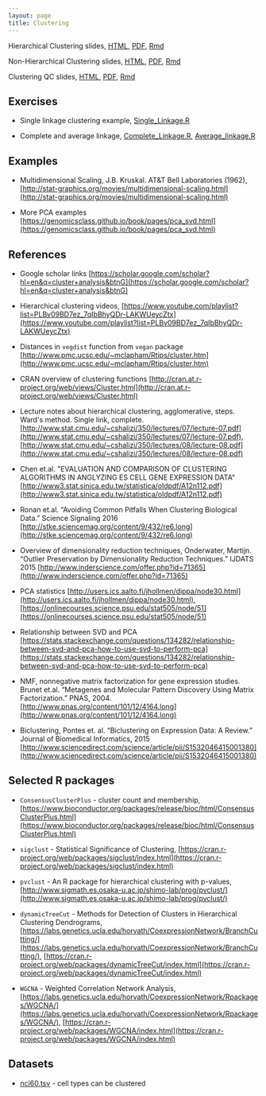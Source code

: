 ```yaml
---
layout: page
title: Clustering
---
```


Hierarchical Clustering slides, [HTML](/BIOS567/assets/presentation_Clustering/Clustering.html), [PDF](/BIOS567/assets/presentation_Clustering/Clustering.pdf), [Rmd](/BIOS567/assets/presentation_Clustering/Clustering.Rmd)

Non-Hierarchical Clustering slides, [HTML](/BIOS567/assets/presentation_Clustering/Clustering1.html), [PDF](/BIOS567/assets/presentation_Clustering/Clustering1.pdf), [Rmd](/BIOS567/assets/presentation_Clustering/Clustering1.Rmd)

Clustering QC slides, [HTML](/BIOS567/assets/presentation_Clustering/Clustering2.html), [PDF](/BIOS567/assets/presentation_Clustering/Clustering2.pdf), [Rmd](/BIOS567/assets/presentation_Clustering/Clustering2.Rmd)


## Exercises

- Single linkage clustering example, [Single_Linkage.R](/BIOS567/assets/presentation_Clustering/Single_Linkage.R)

- Complete and average linkage, [Complete_Linkage.R](/BIOS567/assets/presentation_Clustering/Complete_Linkage.R), [Average_linkage.R](/BIOS567/assets/presentation_Clustering/Average_linkage.R)

## Examples

- Multidimensional Scaling, J.B. Kruskal. AT&T Bell Laboratories (1962), [http://stat-graphics.org/movies/multidimensional-scaling.html](http://stat-graphics.org/movies/multidimensional-scaling.html)

- More PCA examples [https://genomicsclass.github.io/book/pages/pca_svd.html](https://genomicsclass.github.io/book/pages/pca_svd.html)

## References

- Google scholar links [https://scholar.google.com/scholar?hl=en&q=cluster+analysis&btnG](https://scholar.google.com/scholar?hl=en&q=cluster+analysis&btnG)

- Hierarchical clustering videos, [https://www.youtube.com/playlist?list=PLBv09BD7ez_7qIbBhyQDr-LAKWUeycZtx](https://www.youtube.com/playlist?list=PLBv09BD7ez_7qIbBhyQDr-LAKWUeycZtx)

- Distances in `vegdist` function from `vegan` package [http://www.pmc.ucsc.edu/~mclapham/Rtips/cluster.htm](http://www.pmc.ucsc.edu/~mclapham/Rtips/cluster.htm)

- CRAN overview of clustering functions [http://cran.at.r-project.org/web/views/Cluster.html](http://cran.at.r-project.org/web/views/Cluster.html)

- Lecture notes about hierarchical clustering, agglomerative, steps. Ward's method. Single link, complete. [http://www.stat.cmu.edu/~cshalizi/350/lectures/07/lecture-07.pdf](http://www.stat.cmu.edu/~cshalizi/350/lectures/07/lecture-07.pdf), [http://www.stat.cmu.edu/~cshalizi/350/lectures/08/lecture-08.pdf](http://www.stat.cmu.edu/~cshalizi/350/lectures/08/lecture-08.pdf)

- Chen et.al. "EVALUATION AND COMPARISON OF CLUSTERING ALGORITHMS IN ANGLYZING ES CELL GENE EXPRESSION DATA" [http://www3.stat.sinica.edu.tw/statistica/oldpdf/A12n112.pdf](http://www3.stat.sinica.edu.tw/statistica/oldpdf/A12n112.pdf)

- Ronan et.al. “Avoiding Common Pitfalls When Clustering Biological Data.” Science Signaling 2016 [http://stke.sciencemag.org/content/9/432/re6.long](http://stke.sciencemag.org/content/9/432/re6.long)

- Overview of dimensionality reduction techniques, Onderwater, Martijn. “Outlier Preservation by Dimensionality Reduction Techniques.” IJDATS 2015 [http://www.inderscience.com/offer.php?id=71365](http://www.inderscience.com/offer.php?id=71365)

- PCA statistics [http://users.ics.aalto.fi/jhollmen/dippa/node30.html](http://users.ics.aalto.fi/jhollmen/dippa/node30.html), [https://onlinecourses.science.psu.edu/stat505/node/51](https://onlinecourses.science.psu.edu/stat505/node/51)

- Relationship between SVD and PCA [https://stats.stackexchange.com/questions/134282/relationship-between-svd-and-pca-how-to-use-svd-to-perform-pca](https://stats.stackexchange.com/questions/134282/relationship-between-svd-and-pca-how-to-use-svd-to-perform-pca)

- NMF, nonnegative matrix factorization for gene expression studies. Brunet et.al. “Metagenes and Molecular Pattern Discovery Using Matrix Factorization.” PNAS, 2004. [http://www.pnas.org/content/101/12/4164.long](http://www.pnas.org/content/101/12/4164.long)

- Biclustering, Pontes et. al. “Biclustering on Expression Data: A Review.” Journal of Biomedical Informatics, 2015 [http://www.sciencedirect.com/science/article/pii/S1532046415001380](http://www.sciencedirect.com/science/article/pii/S1532046415001380)

## Selected R packages

- `ConsensusClusterPlus` - cluster count and membership, [https://www.bioconductor.org/packages/release/bioc/html/ConsensusClusterPlus.html](https://www.bioconductor.org/packages/release/bioc/html/ConsensusClusterPlus.html)

- `sigclust` - Statistical Significance of Clustering, [https://cran.r-project.org/web/packages/sigclust/index.html](https://cran.r-project.org/web/packages/sigclust/index.html)

- `pvclust` - An R package for hierarchical clustering with p-values, [http://www.sigmath.es.osaka-u.ac.jp/shimo-lab/prog/pvclust/](http://www.sigmath.es.osaka-u.ac.jp/shimo-lab/prog/pvclust/)

- `dynamicTreeCut` - Methods for Detection of Clusters in Hierarchical Clustering Dendrograms, [https://labs.genetics.ucla.edu/horvath/CoexpressionNetwork/BranchCutting/](https://labs.genetics.ucla.edu/horvath/CoexpressionNetwork/BranchCutting/), [https://cran.r-project.org/web/packages/dynamicTreeCut/index.html](https://cran.r-project.org/web/packages/dynamicTreeCut/index.html)

- `WGCNA` - Weighted Correlation Network Analysis, [https://labs.genetics.ucla.edu/horvath/CoexpressionNetwork/Rpackages/WGCNA/](https://labs.genetics.ucla.edu/horvath/CoexpressionNetwork/Rpackages/WGCNA/), [https://cran.r-project.org/web/packages/WGCNA/index.html](https://cran.r-project.org/web/packages/WGCNA/index.html)

## Datasets

- [nci60.tsv](http://odin.mdacc.tmc.edu/~kdo/TeachBioinf/Projects%20&%20Data%20Sets/nci60.tsv) - cell types can be clustered

